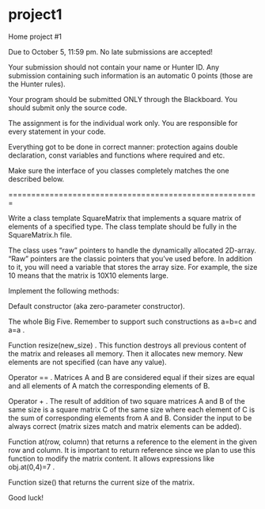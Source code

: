 # project1
Home project #1

Due to October 5, 11:59 pm. No late submissions are accepted!

Your submission should not contain your name or Hunter ID. Any submission containing such information is an automatic 0 points (those are the Hunter rules).

 

Your program should be submitted ONLY through the Blackboard. You should submit only the source code.

The assignment is for the individual work only. You are responsible for every statement in your code.

 

Everything got to be done in correct manner: protection agains double declaration, const variables and functions where required and etc.

 

Make sure the interface of you classes completely matches the one described below.

 

=======================================================

 

Write a class template SquareMatrix that implements a square matrix of elements of a specified type. The class template should be fully in the SquareMatrix.h file.

The class uses “raw” pointers to handle the dynamically allocated 2D-array. “Raw” pointers are the classic pointers that you’ve used before. In addition to it, you will need a variable that stores the array size. For example, the size 10 means that the matrix is 10X10 elements large.

Implement the following methods:

Default constructor (aka zero-parameter constructor).

The whole Big Five.
Remember to support such constructions as a=b=c and a=a .

Function resize(new_size) . This function destroys all previous content of the matrix and releases all memory. Then it allocates new memory. New elements are not specified (can have any value).

Operator == . Matrices A and B are considered equal if their sizes are equal and all elements of A match the corresponding elements of B.

Operator + . The result of addition of two square matrices A and B of the same size is a square matrix C of the same size where each element of C is the sum of corresponding elements from A and B.
Consider the input to be always correct (matrix sizes match and matrix elements can be added).

Function at(row, column) that returns a reference to the element in the given row and column. It is important to return reference since we plan to use this function to modify the matrix content. It allows expressions like obj.at(0,4)=7 .

Function size() that returns the current size of the matrix.
 

Good luck!
